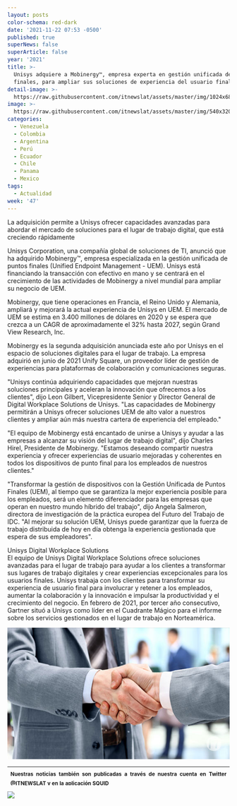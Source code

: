 ```yaml
---
layout: posts
color-schema: red-dark
date: '2021-11-22 07:53 -0500'
published: true
superNews: false
superArticle: false
year: '2021'
title: >-
  Unisys adquiere a Mobinergy™, empresa experta en gestión unificada de puntos
  finales, para ampliar sus soluciones de experiencia del usuario final
detail-image: >-
  https://raw.githubusercontent.com/itnewslat/assets/master/img/1024x680/CheckHand-g.jpg
image: >-
  https://raw.githubusercontent.com/itnewslat/assets/master/img/540x320/CheckHand-p.jpg
categories:
  - Venezuela
  - Colombia
  - Argentina
  - Perú
  - Ecuador
  - Chile
  - Panama
  - Mexico
tags:
  - Actualidad
week: '47'
---
```

La adquisición permite a Unisys ofrecer capacidades avanzadas para abordar el mercado de soluciones para el lugar de trabajo digital, que está creciendo rápidamente
 
Unisys Corporation, una compañía global de soluciones de TI, anunció que ha adquirido Mobinergy™, empresa especializada en la gestión unificada de puntos finales (Unified Endpoint Management - UEM). Unisys está financiando la transacción con efectivo en mano y se centrará en el crecimiento de las actividades de Mobinergy a nivel mundial para ampliar su negocio de UEM.
 
Mobinergy, que tiene operaciones en Francia, el Reino Unido y Alemania, ampliará y mejorará la actual experiencia de Unisys en UEM. El mercado de UEM se estima en 3.400 millones de dólares en 2020 y se espera que crezca a un CAGR de aproximadamente el 32% hasta 2027, según Grand View Research, Inc.
 
Mobinergy es la segunda adquisición anunciada este año por Unisys en el espacio de soluciones digitales para el lugar de trabajo. La empresa adquirió en junio de 2021 Unify Square, un proveedor líder de gestión de experiencias para plataformas de colaboración y comunicaciones seguras.
 
"Unisys continúa adquiriendo capacidades que mejoran nuestras soluciones principales y aceleran la innovación que ofrecemos a los clientes", dijo Leon Gilbert, Vicepresidente Senior y Director General de Digital Workplace Solutions de Unisys. "Las capacidades de Mobinergy permitirán a Unisys ofrecer soluciones UEM de alto valor a nuestros clientes y ampliar aún más nuestra cartera de experiencia del empleado." 
 
"El equipo de Mobinergy está encantado de unirse a Unisys y ayudar a las empresas a alcanzar su visión del lugar de trabajo digital", dijo Charles Hirel, Presidente de Mobinergy. "Estamos deseando compartir nuestra experiencia y ofrecer experiencias de usuario mejoradas y coherentes en todos los dispositivos de punto final para los empleados de nuestros clientes."
 
"Transformar la gestión de dispositivos con la Gestión Unificada de Puntos Finales (UEM), al tiempo que se garantiza la mejor experiencia posible para los empleados, será un elemento diferenciador para las empresas que operan en nuestro mundo híbrido del trabajo", dijo Angela Salmeron, directora de investigación de la práctica europea del Futuro del Trabajo de IDC. "Al mejorar su solución UEM, Unisys puede garantizar que la fuerza de trabajo distribuida de hoy en día obtenga la experiencia gestionada que espera de sus empleadores".
 
Unisys Digital Workplace Solutions          
El equipo de Unisys Digital Workplace Solutions ofrece soluciones avanzadas para el lugar de trabajo para ayudar a los clientes a transformar sus lugares de trabajo digitales y crear experiencias excepcionales para los usuarios finales. Unisys trabaja con los clientes para transformar su experiencia de usuario final para involucrar y retener a los empleados, aumentar la colaboración y la innovación e impulsar la productividad y el crecimiento del negocio. En febrero de 2021, por tercer año consecutivo, Gartner situó a Unisys como líder en el Cuadrante Mágico para el informe sobre los servicios gestionados en el lugar de trabajo en Norteamérica.

![](https://raw.githubusercontent.com/itnewslat/assets/master/img/540x320/CheckHand-p.jpg)

<table style="height: 42px;" width="569">
<tbody>
<tr>
<td style="text-align: justify;"><sub><strong>Nuestras noticias también son publicadas a través de nuestra cuenta en Twitter <a href="https://twitter.com/itnewslat?lang=es">@ITNEWSLAT</a> y en la aplicación <a href="https://squidapp.co/en/">SQUID</a></strong></sub></td>
</tr>
</tbody>
</table>

<img src="https://tracker.metricool.com/c3po.jpg?hash=56f88a41e39ab42c063cc51676587a04"/>